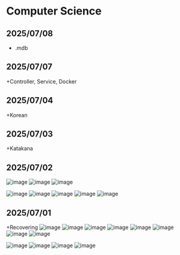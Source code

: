 # Computer Science 
## 2025/07/08
+ .mdb
## 2025/07/07
+Controller, Service, Docker 
## 2025/07/04
+Korean
## 2025/07/03
+Katakana
## 2025/07/02
![image](https://github.com/user-attachments/assets/02dbf92d-d657-4703-8d7d-024d76998f5d)
![image](https://github.com/user-attachments/assets/d2678ac6-ede8-460a-9511-3db28fe06cf8)
![image](https://github.com/user-attachments/assets/690e5eba-bc81-40a1-8f59-ac7c35286277)

![image](https://github.com/user-attachments/assets/1ecff51f-20dd-4725-a2a8-ce2879bb86a9)
![image](https://github.com/user-attachments/assets/1fe3efe4-2b7c-4894-a58f-312d36e827a8)
![image](https://github.com/user-attachments/assets/21245a09-6206-4f38-8276-b440a82f9999)
![image](https://github.com/user-attachments/assets/eaed6a20-010a-4d6f-a245-7c8b9d7bb841)
![image](https://github.com/user-attachments/assets/51e7fea3-ea3a-46f1-ba9b-65555e55c5dc)


## 2025/07/01
+Recovering
![image](https://github.com/user-attachments/assets/dd60d5a3-7913-4a3f-9385-729e60dfe7a7)
![image](https://github.com/user-attachments/assets/e3d9a31e-f958-487c-9b83-b7a903718a94)
![image](https://github.com/user-attachments/assets/bdb23117-37d4-4708-ae32-1ae92f2a45f3)
![image](https://github.com/user-attachments/assets/2e4aa5bc-8971-4d81-81b7-00fdb6e77a16)
![image](https://github.com/user-attachments/assets/c7f91ce9-656d-485f-9080-d1b16d8b3d23)
![image](https://github.com/user-attachments/assets/0ae3a0fd-ba0e-493e-a216-7b5e971ebb43)
![image](https://github.com/user-attachments/assets/816dc4a3-d197-412b-acb7-75d7d86fb79e)
![image](https://github.com/user-attachments/assets/0c03014b-c684-42f9-86fa-016b1ab6aaa1)

![image](https://github.com/user-attachments/assets/3ed62606-20bd-4319-97e1-f07dd229f069)
![image](https://github.com/user-attachments/assets/b768bc98-859e-4d4d-95ec-b71ed390617f)
![image](https://github.com/user-attachments/assets/7fe83083-05fd-48b0-a2cc-ddf9ab1b1060)
![image](https://github.com/user-attachments/assets/b82c832b-eefa-4047-8950-27133bd41b34)
